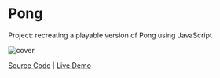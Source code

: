 # Pong

Project: recreating a playable version of Pong using JavaScript

![cover](cover.png)

[Source Code](https://github.com/josephgattuso/js-projects-v2/tree/master/pong) | [Live Demo](https://josephgattuso.github.io/js-projects-v2/pong)
